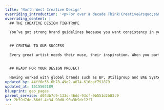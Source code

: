 ```yaml
---
title: 'North West Creative Design'
overriding_introduction: '<p>For over a decade Think!Creative&rsquo;s&nbsp;full service North West design studio has been enjoying challenges set by our clients. Our designers love making something look fresh and interesting whilst staying on brand, so the audience knows the message belongs to your company.</p>'
overriding_content: |
  ## THE CREATIVE DESIGN TIGHTROPE
  
  You’ve got strong brand guidelines because you want consistency in your messaging. Trouble is, strong brand guidelines can mean every communication starts to look the same and messages get lost. Our North West designers have decades of collective experience. They thrive on finding ways to make your guidelines work in new and interesting ways. [Check out our portfolio here.](/work)
  
  
  ## CENTRAL TO OUR SUCCESS
  
  Every great artist needs their muse, their inspiration. When you partner with Think!Creative, your North West company becomes ours – central to our creative process. After all, how else can we deliver tailored creative design without a full understanding of your company and its message?
  
  
  ## READY FOR YOUR DESIGN PROJECT
  
  Having worked with global brands such as BP, Utiligroup and BAE Systems for over a decade, our North West designers know not only how important strong branding is, but also how sacrosanct the deadline and budget are. [For a North West creative design studio that understands what really matters to your business, talk to us.](/contact)
updated_by: 44ff6e56-6b78-49e2-a074-616caf791879
updated_at: 1615562189
blueprint: geo_pages
parent_service: d04db7c9-133c-46dd-93cf-9b551d2b83c9
id: 2b59d7de-36df-4c34-90d0-90a3b9dc12f7
---
```

